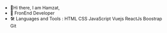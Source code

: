 - 👋Hi there, I am Hamzat,
- 👀 FronEnd Developer
- 🛠️ Languages and Tools :
HTML CSS JavaScript  Vuejs ReactJs Boostrap  Git
